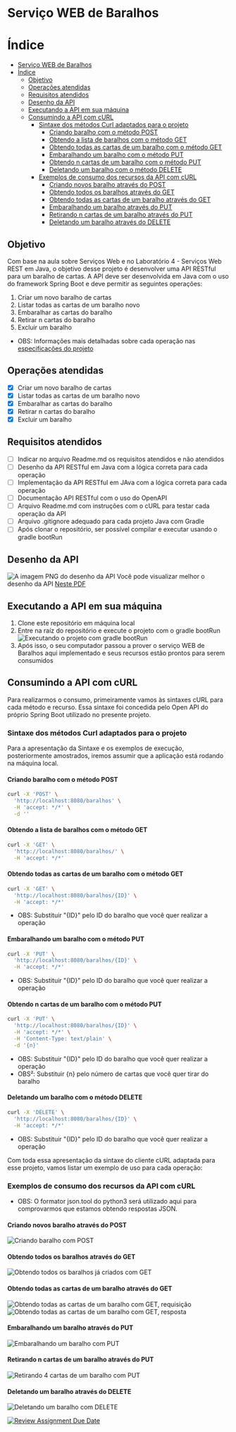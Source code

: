 # Serviço WEB de Baralhos

# Índice
- [Serviço WEB de Baralhos](#serviço-web-de-baralhos)
- [Índice](#índice)
  - [Objetivo](#objetivo)
  - [Operações atendidas](#operações-atendidas)
  - [Requisitos atendidos](#requisitos-atendidos)
  - [Desenho da API](#desenho-da-api)
  - [Executando a API em sua máquina](#executando-a-api-em-sua-máquina)
  - [Consumindo a API com cURL](#consumindo-a-api-com-curl)
    - [Sintaxe dos métodos Curl adaptados para o projeto](#sintaxe-dos-métodos-curl-adaptados-para-o-projeto)
      - [Criando baralho com o método POST](#criando-baralho-com-o-método-post)
      - [Obtendo a lista de baralhos com o método GET](#obtendo-a-lista-de-baralhos-com-o-método-get)
      - [Obtendo todas as cartas de um baralho com o método GET](#obtendo-todas-as-cartas-de-um-baralho-com-o-método-get)
      - [Embaralhando um baralho com o método PUT](#embaralhando-um-baralho-com-o-método-put)
      - [Obtendo n cartas de um baralho com o método PUT](#obtendo-n-cartas-de-um-baralho-com-o-método-put)
      - [Deletando um baralho com o método DELETE](#deletando-um-baralho-com-o-método-delete)
    - [Exemplos de consumo dos recursos da API com cURL](#exemplos-de-consumo-dos-recursos-da-api-com-curl)
      - [Criando novos baralho através do POST](#criando-novos-baralho-através-do-post)
      - [Obtendo todos os baralhos através do GET](#obtendo-todos-os-baralhos-através-do-get)
      - [Obtendo todas as cartas de um baralho através do GET](#obtendo-todas-as-cartas-de-um-baralho-através-do-get)
      - [Embaralhando um baralho através do PUT](#embaralhando-um-baralho-através-do-put)
      - [Retirando n cartas de um baralho através do PUT](#retirando-n-cartas-de-um-baralho-através-do-put)
      - [Deletando um baralho através do DELETE](#deletando-um-baralho-através-do-delete)

## Objetivo

Com base na aula sobre Serviços Web e no Laboratório 4 - Serviços Web REST em Java, o objetivo
desse projeto é desenvolver uma API RESTful para um baralho de cartas. A API deve ser desenvolvida
em Java com o uso do framework Spring Boot e deve permitir as seguintes operações:

1) Criar um novo baralho de cartas
2) Listar todas as cartas de um baralho novo
3) Embaralhar as cartas do baralho
4) Retirar n cartas do baralho
5) Excluir um baralho

* OBS: Informações mais detalhadas sobre cada operação nas [especificações do projeto](/docs/std-projeto-01.pdf)

## Operações atendidas 
 - [x] Criar um novo baralho de cartas
 - [x] Listar todas as cartas de um baralho novo
 - [x] Embaralhar as cartas do baralho
 - [x] Retirar n cartas do baralho
 - [x] Excluir um baralho

## Requisitos atendidos
- [ ] Indicar no arquivo Readme.md os requisitos atendidos e não atendidos
- [ ] Desenho da API RESTful em Java com a lógica correta para cada operação
- [ ] Implementação da API RESTful em JAva com a lógica correta para cada operação
- [ ] Documentação API RESTful com o uso do OpenAPI
- [ ] Arquivo Readme.md com instruções com o cURL para testar cada operação da API
- [ ] Arquivo .gitignore adequado para cada projeto Java com Gradle
- [ ] Após clonar o repositório, ser possível compilar e executar usando o gradle bootRun

## Desenho da API
![A imagem PNG do desenho da API](/images/Tabela_Projeto.png)
Você pode visualizar melhor o desenho da API [Neste PDF](/docs/Tabela_Projeto.pdf)

## Executando a API em sua máquina
1) Clone este repositório em máquina local
2) Entre na raíz do repositório e execute o projeto com o gradle bootRun ![Executando o projeto com gradle bootRun](/images/Executando_API.png)
3) Após isso, o seu computador passou a prover o serviço WEB de Baralhos aqui implementado e seus recursos estão prontos para serem consumidos

## Consumindo a API com cURL
Para realizarmos o consumo, primeiramente vamos às sintaxes cURL para cada método e recurso. Essa sintaxe foi concedida pelo Open API do próprio Spring Boot utilizado no presente projeto.

### Sintaxe dos métodos Curl adaptados para o projeto
Para a apresentação da Sintaxe e os exemplos de execução, posteriormente amostrados, iremos assumir que a aplicação está rodando na máquina local.

#### Criando baralho com o método POST
```bash
curl -X 'POST' \
  'http://localhost:8080/baralhos' \
  -H 'accept: */*' \
  -d ''
```

#### Obtendo a lista de baralhos com o método GET
```bash
curl -X 'GET' \
  'http://localhost:8080/baralhos/' \
  -H 'accept: */*'
```

#### Obtendo todas as cartas de um baralho com o método GET
```bash
curl -X 'GET' \
  'http://localhost:8080/baralhos/{ID}' \
  -H 'accept: */*'
```
* OBS: Substituir "{ID}" pelo ID do baralho que você quer realizar a operação

#### Embaralhando um baralho com o método PUT
```bash
curl -X 'PUT' \
  'http://localhost:8080/baralhos/{ID}' \
  -H 'accept: */*'
```
* OBS: Substituir "{ID}" pelo ID do baralho que você quer realizar a operação

#### Obtendo n cartas de um baralho com o método PUT
```bash
curl -X 'PUT' \
  'http://localhost:8080/baralhos/{ID}' \
  -H 'accept: */*' \
  -H 'Content-Type: text/plain' \
  -d '{n}'
```
* OBS: Substituir "{ID}" pelo ID do baralho que você quer realizar a operação
* OBS²: Substituir {n} pelo número de cartas que você quer tirar do baralho

#### Deletando um baralho com o método DELETE
```bash
curl -X 'DELETE' \
  'http://localhost:8080/baralhos/{ID}' \
  -H 'accept: */*'
```
* OBS: Substituir "{ID}" pelo ID do baralho que você quer realizar a operação

Com toda essa apresentação da sintaxe do cliente cURL adaptada para esse projeto, vamos listar um exemplo de uso para cada operação:

### Exemplos de consumo dos recursos da API com cURL
* OBS: O formator json.tool do python3 será utilizado aqui para comprovarmos que estamos obtendo respostas JSON.


#### Criando novos baralho através do POST
![Criando baralho com POST](/images/POST_Cria_Baralho.png)
#### Obtendo todos os baralhos através do GET
![Obtendo todos os baralhos já criados com GET](/images/GET_Obtem_Baralhos.png)
#### Obtendo todas as cartas de um baralho através do GET
![Obtendo todas as cartas de um baralho com GET, requisição](/images/GET_Lista_Todas_As_Cartas_Request.png)
![Obtendo todas as cartas de um baralho com GET, resposta](/images/GET_Lista_Todas_As_Cartas_Response.png)
#### Embaralhando um baralho através do PUT
![Embaralhando um baralho com PUT](/images/PUT_Embaralha_Baralho.png)
#### Retirando n cartas de um baralho através do PUT
![Retirando 4 cartas de um baralho com PUT](/images/PUT_Obtem_n_Cartas.png)
#### Deletando um baralho através do DELETE
![Deletando um baralho com DELETE](/images/DELETE_Deleta_Baralho.png)


[![Review Assignment Due Date](https://classroom.github.com/assets/deadline-readme-button-22041afd0340ce965d47ae6ef1cefeee28c7c493a6346c4f15d667ab976d596c.svg)](https://classroom.github.com/a/g-3PKEPq)
